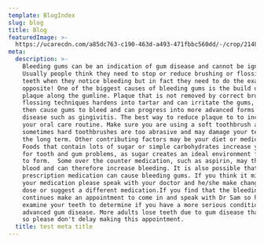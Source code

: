 ```yaml
---
template: BlogIndex
slug: blog
title: Blog
featuredImage: >-
  https://ucarecdn.com/a85dc763-c190-463d-a493-471fbbc560dd/-/crop/2148x1182/161,151/-/preview/-/enhance/69/
meta:
  description: >-
    Bleeding gums can be an indication of gum disease and cannot be ignored.
    Usually people think they need to stop or reduce brushing or flossing their
    teeth when they notice bleeding but in fact they need to do the exact
    opposite! One of the biggest causes of bleeding gums is the build up of
    plaque along the gumline. Plaque that is not removed by correct brushing and
    flossing techniques hardens into tartar and can irritate the gums, this will
    then cause gums to bleed and can progress into more advanced forms of gum
    disease such as gingivitis. The best way to reduce plaque to to increase
    your oral care routine. Make sure you are using a soft toothbrush as
    sometimes hard toothbrushes are too abrasive and may damage your teeth in
    the long term. Other contributing factors may be your diet or medication.
    Foods that contain lots of sugar or simple carbohydrates increase your risk
    for tooth and gum problems, as sugar creates an ideal environment for plaque
    to form.  Some over the counter medication, such as aspirin, may thin the
    blood and can therefore increase bleeding. It is also possible that
    prescription medication can cause bleeding gums. If you think it might be
    your medication please speak with your doctor and he/she make change your
    dose or suggest a different medication.If you find that the bleeding
    continues make an appointment to come in and speak with Dr Sam so he can
    examine your teeth to determine if you have a more serious condition such as
    advanced gum disease. More adults lose teeth due to gum disease than decay
    so please don't delay making this appointment.
  title: test meta title
---
```


